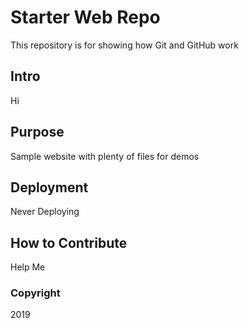 # Starter Web Repo

This repository is for showing how Git and GitHub work

## Intro

Hi

## Purpose

Sample website with plenty of files for demos

## Deployment

Never Deploying

## How to Contribute

Help Me

### Copyright

2019 